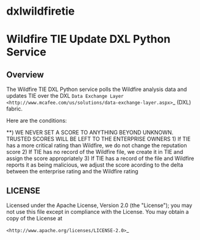 # dxlwildfiretie
Wildfire TIE Update DXL Python Service
====================================================

Overview
--------

The Wildfire TIE DXL Python service polls the Wildfire analysis data and updates TIE over the DXL `Data Exchange Layer <http://www.mcafee.com/us/solutions/data-exchange-layer.aspx>`_ (DXL) fabric.

Here are the conditions:

**) WE NEVER SET A SCORE TO ANYTHING BEYOND UNKNOWN. TRUSTED SCORES WILL BE LEFT TO THE ENTERPRISE OWNERS 1) If TIE has a more critical rating than Wildfire, we do not change the reputation score
2) If TIE has no record of the Wildfire file, we create it in TIE and assign the score appropriately
3) If TIE has a record of the file and Wildfire reports it as being malicious, we adjust the score acording to the delta between the enterprise rating and the Wildfire rating



LICENSE
-------

Licensed under the Apache License, Version 2.0 (the "License"); you may not use this file except in compliance with the
License. You may obtain a copy of the License at

`<http://www.apache.org/licenses/LICENSE-2.0>`_
